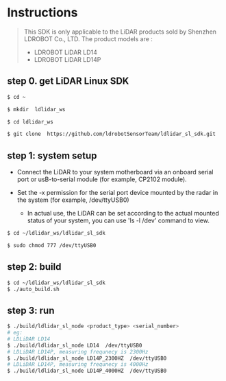 # Instructions
> This SDK is only applicable to the LiDAR products sold by Shenzhen LDROBOT Co., LTD. The product models are :
> - LDROBOT LiDAR LD14
> - LDROBOT LiDAR LD14P

## step 0. get LiDAR Linux SDK
```bash
$ cd ~

$ mkdir  ldlidar_ws

$ cd ldlidar_ws

$ git clone  https://github.com/ldrobotSensorTeam/ldlidar_sl_sdk.git
```
## step 1: system setup
- Connect the LiDAR to your system motherboard via an onboard serial port or usB-to-serial module (for example, CP2102 module).

- Set the -x permission for the serial port device mounted by the radar in the system (for example, /dev/ttyUSB0)

  - In actual use, the LiDAR can be set according to the actual mounted status of your system, you can use 'ls -l /dev' command to view.

``` bash
$ cd ~/ldlidar_ws/ldlidar_sl_sdk

$ sudo chmod 777 /dev/ttyUSB0
```

## step 2: build

``` bash
$ cd ~/ldlidar_ws/ldlidar_sl_sdk
$ ./auto_build.sh
```

## step 3: run
``` bash
$ ./build/ldlidar_sl_node <product_type> <serial_number>
# eg:
# LDLiDAR LD14
$ ./build/ldlidar_sl_node LD14  /dev/ttyUSB0
# LDLiDAR LD14P, measuring frequnecy is 2300Hz
$ ./build/ldlidar_sl_node LD14P_2300HZ  /dev/ttyUSB0
# LDLiDAR LD14P, measuring frequnecy is 4000Hz
$ ./build/ldlidar_sl_node LD14P_4000HZ  /dev/ttyUSB0
```

